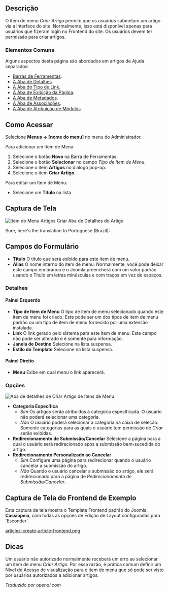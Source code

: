 <!-- Filename: Help4.x:Menu_Item:_Create_Article  / Display title: Criar Artigo -->

## Descrição

O item de menu *Criar Artigo* permite que os usuários submetam um artigo via a interface do site. Normalmente, isso está disponível apenas para usuários que fizeram login no Frontend do site. Os usuários devem ter permissão para criar artigos.

### Elementos Comuns

Alguns aspectos desta página são abordados em artigos de Ajuda separados:

* [Barras de Ferramentas](jdocmanual?article=help/common-elements/toolbars).
* [A Aba de Detalhes](jdocmanual?article=help/menu-items-common/menu-item-details).
* [A Aba do Tipo de Link](jdocmanual?article=help/menu-items-common/menu-item-link-type).
* [A Aba de Exibição da Página](jdocmanual?article=help/menu-items-common/menu-item-page-display).
* [A Aba de Metadados](jdocmanual?article=help/menu-items-common/menu-item-metadata).
* [A Aba de Associações](jdocmanual?article=help/common-elements/edit-associations).
* [A Aba de Atribuição de Módulos](jdocmanual?article=help/menu-items-common/menu-item-module-assignment).

## Como Acessar

Selecione **Menus → \[nome do menu\]** no menu do Administrador.

Para adicionar um Item de Menu:

1.  Selecione o botão **Novo** na Barra de Ferramentas.
2.  Selecione o botão **Selecionar** no campo *Tipo de Item de Menu*.
3.  Selecione o item **Artigos** no diálogo pop-up.
4.  Selecione o item **Criar Artigo**.

Para editar um Item de Menu:

- Selecione um **Título** na lista

## Captura de Tela

![Item do Menu Artigos Criar Aba de Detalhes do Artigo](../../../ptbr/images/menu-items/articles-create-article-details-tab.png)

Sure, here's the translation to Portuguese (Brazil):

## Campos do Formulário

- **Título** O título que será exibido para este item de menu.
- **Alias** O nome interno do item de menu. Normalmente, você pode deixar
  este campo em branco e o Joomla preencherá com um valor padrão usando o Título em letras minúsculas
  e com traços em vez de espaços.

### Detalhes

#### Painel Esquerdo

- **Tipo de Item de Menu** O tipo de item de menu selecionado quando este item de menu
  foi criado. Este pode ser um dos tipos de item de menu padrão ou um tipo de item de menu
  fornecido por uma extensão instalada.
- **Link** O link gerado pelo sistema para este item de menu. Este campo
  não pode ser alterado e é somente para informação.
- **Janela de Destino** Selecione na lista suspensa.
- **Estilo do Template** Selecione na lista suspensa.

#### Painel Direito

- **Menu** Exibe em qual menu o link aparecerá.

### Opções

![Aba de detalhes de Criar Artigo de Itens de Menu](../../../ptbr/images/menu-items/articles-create-article-options-tab.png)

- **Categoria Específica**
  - *Sim* Os artigos serão atribuídos à categoria especificada. O usuário
    não poderá selecionar uma categoria.
  - *Não* O usuário poderá selecionar a categoria na caixa de seleção. Somente
    categorias para as quais o usuário tem permissão de *Criar* serão exibidas.
- **Redirecionamento de Submissão/Cancelar** Selecione a página para a qual o usuário será
  redirecionado após a submissão bem-sucedida do artigo.
- **Redirecionamento Personalizado ao Cancelar**
  - *Sim* Configure uma página para redirecionar quando o usuário cancelar a submissão do artigo.
  - *Não* Quando o usuário cancelar a submissão do artigo, ele será redirecionado para
    a página de *Redirecionamento de Submissão/Cancelar*.

## Captura de Tela do Frontend de Exemplo

Esta captura de tela mostra o Template Frontend padrão do Joomla, **Cassiopeia**, com todas
as opções de Edição de Layout configuradas para 'Esconder'.

[articles-create-article-frontend.png](../../../en/images/menu-items/articles-create-article-frontend.png)

## Dicas

Um usuário não autorizado normalmente receberá um erro ao selecionar um item de menu *Criar Artigo*. Por essa razão, é prática comum definir um Nível de Acesso de visualização para o item de menu que só pode ser visto por usuários autorizados a adicionar artigos.

*Traduzido por openai.com*

